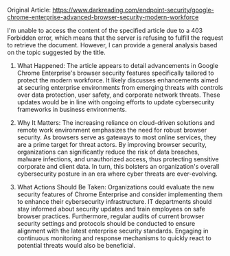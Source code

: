 Original Article: https://www.darkreading.com/endpoint-security/google-chrome-enterprise-advanced-browser-security-modern-workforce

I'm unable to access the content of the specified article due to a 403 Forbidden error, which means that the server is refusing to fulfill the request to retrieve the document. However, I can provide a general analysis based on the topic suggested by the title. 

1) What Happened:
The article appears to detail advancements in Google Chrome Enterprise's browser security features specifically tailored to protect the modern workforce. It likely discusses enhancements aimed at securing enterprise environments from emerging threats with controls over data protection, user safety, and corporate network threats. These updates would be in line with ongoing efforts to update cybersecurity frameworks in business environments.

2) Why It Matters:
The increasing reliance on cloud-driven solutions and remote work environment emphasizes the need for robust browser security. As browsers serve as gateways to most online services, they are a prime target for threat actors. By improving browser security, organizations can significantly reduce the risk of data breaches, malware infections, and unauthorized access, thus protecting sensitive corporate and client data. In turn, this bolsters an organization's overall cybersecurity posture in an era where cyber threats are ever-evolving.

3) What Actions Should Be Taken:
Organizations could evaluate the new security features of Chrome Enterprise and consider implementing them to enhance their cybersecurity infrastructure. IT departments should stay informed about security updates and train employees on safe browser practices. Furthermore, regular audits of current browser security settings and protocols should be conducted to ensure alignment with the latest enterprise security standards. Engaging in continuous monitoring and response mechanisms to quickly react to potential threats would also be beneficial.